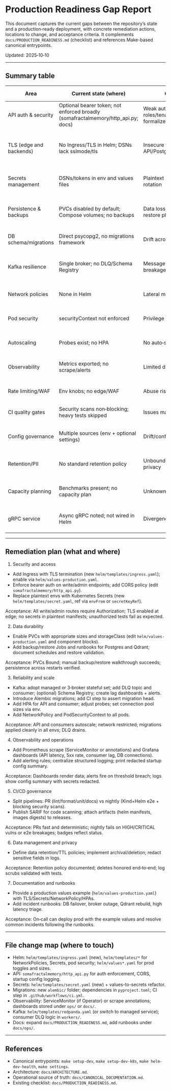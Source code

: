 # Production Readiness Gap Report

This document captures the current gaps between the repository’s state and a production‑ready deployment, with concrete remediation actions, locations to change, and acceptance criteria. It complements `docs/PRODUCTION_READINESS.md` (checklist) and references Make-based canonical entrypoints.

Updated: 2025‑10‑10

---

## Summary table

| Area | Current state (where) | Gap/Risk | Impact | Severity | Actions to close (what/where) |
|---|---|---|---|---|---|
| API auth & security | Optional bearer token; not enforced broadly (somafractalmemory/http_api.py; docs) | Weak auth; no roles/tenants; CORS not formalized | Data exposure/misuse | High | Enforce auth on write/admin routes; explicit 401/403 paths; configure CORS. Add tests under `tests/`. |
| TLS (edge and backends) | No Ingress/TLS in Helm; DSNs lack sslmode/tls | Insecure transport to API/Postgres/Qdrant/Kafka | Interception risk | High | Add `helm/templates/ingress.yaml` with TLS; enable in `values-production.yaml`. Add TLS/SASL envs for backends via Secrets. |
| Secrets management | DSNs/tokens in env and values files | Plaintext secrets; no rotation | Compliance | High | Move to Kubernetes Secrets; adopt SOPS/SealedSecrets or cloud KMS; document rotation. |
| Persistence & backups | PVCs disabled by default; Compose volumes; no backups | Data loss on restart; no restore plan | Durability | High | Enable PVCs in prod values; add backup/restore Jobs and runbooks (Postgres pg_dump/restore; Qdrant snapshot). |
| DB schema/migrations | Direct psycopg2, no migrations framework | Drift across envs | Integrity | High | Introduce Alembic with versioned DDL; CI gate to ensure head. |
| Kafka resilience | Single broker; no DLQ/Schema Registry | Message loss, schema breakage | Reliability | High | Use managed Kafka or 3‑broker; add DLQ topic + consumer; (optional) Schema Registry; lag dashboards/alerts. |
| Network policies | None in Helm | Lateral movement possible | Security | High | Add NetworkPolicy (deny‐all then allowlist for API/consumers↔backends). |
| Pod security | securityContext not enforced | Privilege escalation | Security | Med | Set runAsNonRoot, readOnlyRootFilesystem, drop caps in all Deployments. |
| Autoscaling | Probes exist; no HPA | No auto‑scale | Availability | Med | Add HPA for API and consumer; validate probe timings. |
| Observability | Metrics exported; no scrape/alerts | Limited dashboards/alerts | MTTR | Med | Add ServiceMonitor/annotations; Grafana dashboards; alert rules (p95, 5xx, lag). |
| Rate limiting/WAF | Env knobs; no edge/WAF | Abuse risk | Security | Med | Default rate limits; put behind Ingress/WAF; IP allowlists as needed. |
| CI quality gates | Security scans non‑blocking; heavy tests skipped | Issues may slip | Governance | Med | Split PR vs nightly: nightly blocks on HIGH/CRITICAL and runs Kind+Helm e2e. |
| Config governance | Multiple sources (env + optional settings) | Drift/confusion | Operability | Med | Log startup config (redacted); validate env via pydantic‑settings; central schema doc. |
| Retention/PII | No standard retention policy | Unbounded growth, privacy | Med | TTL/archival and deletion workflows; redact sensitive logs. |
| Capacity planning | Benchmarks present; no capacity plan | Unknown headroom | Low | Baseline under expected QPS; tune resources; add load tests (nightly). |
| gRPC service | Async gRPC noted; not wired in Helm | Divergence or dead code | Low | Either wire a Deployment/Service in Helm or scope out for prod. |

---

## Remediation plan (what and where)

1) Security and access
- Add Ingress with TLS termination (new `helm/templates/ingress.yaml`); enable via `helm/values-production.yaml`.
- Enforce bearer auth on write/admin endpoints; add CORS policy (edit `somafractalmemory/http_api.py`).
- Replace plaintext envs with Kubernetes Secrets (new `helm/templates/secret.yaml`, ref via `envFrom` or `secretKeyRef`).

Acceptance: All write/admin routes require Authorization; TLS enabled at edge; no secrets in plaintext manifests; unauthorized tests fail as expected.

2) Data durability
- Enable PVCs with appropriate sizes and storageClass (edit `helm/values-production.yaml` and component blocks).
- Add backup/restore Jobs and runbooks for Postgres and Qdrant; document schedules and restore validation.

Acceptance: PVCs Bound; manual backup/restore walkthrough succeeds; persistence across restarts verified.

3) Reliability and scale
- Kafka: adopt managed or 3‑broker stateful set; add DLQ topic and consumer; (optional) Schema Registry; create lag dashboards + alerts.
- Introduce Alembic migrations; add CI step to assert migration head.
- Add HPA for API and consumer; adjust probes; set connection pool sizes via env.
- Add NetworkPolicy and PodSecurityContext to all pods.

Acceptance: API and consumers autoscale; network restricted; migrations applied cleanly in all envs; DLQ drains.

4) Observability and operations
- Add Prometheus scrape (ServiceMonitor or annotations) and Grafana dashboards (API latency, 5xx rate, consumer lag, DB connections).
- Add alerting rules; centralize structured logging; print redacted startup config summary.

Acceptance: Dashboards render data; alerts fire on threshold breach; logs show config summary with secrets redacted.

5) CI/CD governance
- Split pipelines: PR (lint/format/unit/docs) vs nightly (Kind+Helm e2e + blocking security scans).
- Publish SARIF for code scanning; attach artifacts (helm manifests, images digests) to releases.

Acceptance: PRs fast and deterministic; nightly fails on HIGH/CRITICAL vulns or e2e breakages; badges reflect status.

6) Data management and privacy
- Define data retention/TTL policies; implement archival/deletion; redact sensitive fields in logs.

Acceptance: Retention policy documented; deletes honored end‑to‑end; log scrubs validated with tests.

7) Documentation and runbooks
- Provide a production values example (`helm/values-production.yaml`) with TLS/Secrets/NetworkPolicy/HPAs.
- Add incident runbooks: DB failover, broker outage, Qdrant rebuild, high latency triage.

Acceptance: On‑call can deploy prod with the example values and resolve common incidents following the runbooks.

---

## File change map (where to touch)

- Helm: `helm/templates/ingress.yaml` (new), `helm/templates/*` for NetworkPolicies, Secrets, pod security; `helm/values*.yaml` for prod toggles and sizes.
- API: `somafractalmemory/http_api.py` for auth enforcement, CORS, startup config logging.
- Secrets: `helm/templates/secret.yaml` (new) + values-to-secrets refactor.
- Migrations: new `alembic/` folder; dependencies in `pyproject.toml`; CI step in `.github/workflows/ci.yml`.
- Observability: ServiceMonitor (if Operator) or scrape annotations; dashboards stored under `ops/` or `docs/`.
- Kafka: `helm/templates/redpanda.yaml` (or switch to managed service); consumer DLQ logic in `workers/`.
- Docs: expand `docs/PRODUCTION_READINESS.md`, add runbooks under `docs/ops/`.

---

## References

- Canonical entrypoints: `make setup-dev`, `make setup-dev-k8s`, `make helm-dev-health`, `make settings`.
- Architecture: `docs/ARCHITECTURE.md`.
- Operational source of truth: `docs/CANONICAL_DOCUMENTATION.md`.
- Existing checklist: `docs/PRODUCTION_READINESS.md`.
